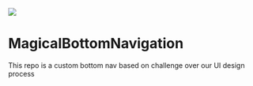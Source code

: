 [![](https://jitpack.io/v/HamidrezaAmz/MagicalBottomNavigation.svg)](https://jitpack.io/#HamidrezaAmz/MagicalBottomNavigation)


# MagicalBottomNavigation
This repo is a custom bottom nav based on challenge over our UI design process


